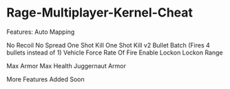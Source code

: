 # Rage-Multiplayer-Kernel-Cheat

Features: 
Auto Mapping

No Recoil
No Spread
One Shot Kill
One Shot Kill v2
Bullet Batch (Fires 4 bullets instead of 1)
Vehicle Force
Rate Of Fire
Enable Lockon
Lockon Range

Max Armor
Max Health
Juggernaut Armor


More Features Added Soon
